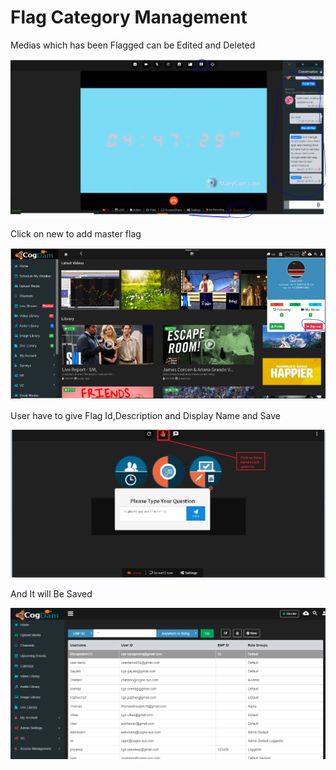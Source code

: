 # Flag Category Management

Medias which has been Flagged can be Edited and Deleted

![](../../.gitbook/assets/image%20%2815%29.png)

Click on new to add master flag

![](../../.gitbook/assets/image%20%28297%29.png)

User have to give Flag Id,Description and Display Name and Save

![](../../.gitbook/assets/image%20%2814%29.png)

And It will Be Saved

![](../../.gitbook/assets/image%20%2899%29.png)



